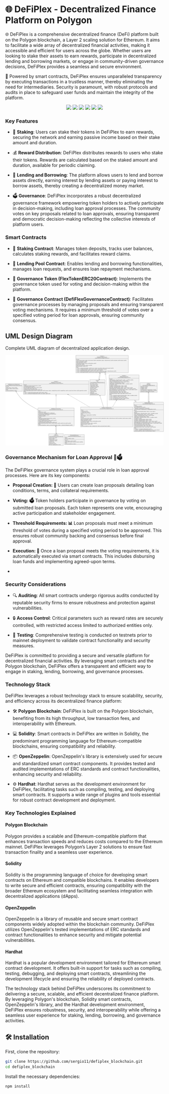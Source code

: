 # 🌐 DeFiPlex - Decentralized Finance Platform on Polygon

🌐 DeFiPlex is a comprehensive decentralized finance (DeFi) platform built on the Polygon blockchain, a Layer 2 scaling solution for Ethereum. It aims to facilitate a wide array of decentralized financial activities, making it accessible and efficient for users across the globe. Whether users are looking to stake their assets to earn rewards, participate in decentralized lending and borrowing markets, or engage in community-driven governance decisions, DeFiPlex provides a seamless and secure environment.

🔗 Powered by smart contracts, DeFiPlex ensures unparalleled transparency by executing transactions in a trustless manner, thereby eliminating the need for intermediaries. Security is paramount, with robust protocols and audits in place to safeguard user funds and maintain the integrity of the platform.

<p align="center">
  <img src="https://img.shields.io/badge/Solidity-2E8B57?style=for-the-badge&logo=solidity&logoColor=white" />
  <img src="https://img.shields.io/badge/Alchemy-039BE5?style=for-the-badge&logo=alchemy&logoColor=white" />
  <img src="https://img.shields.io/badge/Remix IDE-3e5f8a?style=for-the-badge&logo=remix&logoColor=white" />
  <img src="https://img.shields.io/badge/Hardhat-E6522C?style=for-the-badge&logo=hardhat&logoColor=white" />
  <img src="https://img.shields.io/badge/Ethereum-3C3C3D?style=for-the-badge&logo=Ethereum&logoColor=white" />
  <img src="https://img.shields.io/badge/Smart%20Contracts-8B0000?style=for-the-badge&logo=Ethereum&logoColor=white" />
</p>

### Key Features

- 🔐 **Staking**: Users can stake their tokens in DeFiPlex to earn rewards, securing the network and earning passive income based on their stake amount and duration.

- 💰 **Reward Distribution**: DeFiPlex distributes rewards to users who stake their tokens. Rewards are calculated based on the staked amount and duration, available for periodic claiming.

- 💸 **Lending and Borrowing**: The platform allows users to lend and borrow assets directly, earning interest by lending assets or paying interest to borrow assets, thereby creating a decentralized money market.

- 🗳️ **Governance**: DeFiPlex incorporates a robust decentralized governance framework empowering token holders to actively participate in decision-making, including loan approval processes. The community votes on key proposals related to loan approvals, ensuring transparent and democratic decision-making reflecting the collective interests of platform users.

### Smart Contracts

- 📜 **Staking Contract**: Manages token deposits, tracks user balances, calculates staking rewards, and facilitates reward claims.

- 📜 **Lending Pool Contract**: Enables lending and borrowing functionalities, manages loan requests, and ensures loan repayment mechanisms.

- 📜 **Governance Token (FlexTokenERC20Contract)**: Implements the governance token used for voting and decision-making within the platform.

- 📜 **Governance Contract (DefiFlexGovernanceContract)**: Facilitates governance processes by managing proposals and ensuring transparent voting mechanisms. It requires a minimum threshold of votes over a specified voting period for loan approvals, ensuring community consensus.

## UML Design Diagram
Complete UML diagram of decentralized application design.

<img width="auto" src="./doc/diagram.svg" />

### Governance Mechanism for Loan Approval 📜🗳️
The DeFiPlex governance system plays a crucial role in loan approval processes. Here are its key components:

* **Proposal Creation: 📝** Users can create loan proposals detailing loan conditions, terms, and collateral requirements.

* **Voting: 🗳️** Token holders participate in governance by voting on submitted loan proposals. Each token represents one vote, encouraging active participation and stakeholder engagement.

* **Threshold Requirements: 📊** Loan proposals must meet a minimum threshold of votes during a specified voting period to be approved. This ensures robust community backing and consensus before final approval.

* **Execution: 🚀** Once a loan proposal meets the voting requirements, it is automatically executed via smart contracts. This includes disbursing loan funds and implementing agreed-upon terms.
* 
### Security Considerations

- 🔍 **Auditing**: All smart contracts undergo rigorous audits conducted by reputable security firms to ensure robustness and protection against vulnerabilities.

- 🔒 **Access Control**: Critical parameters such as reward rates are securely controlled, with restricted access limited to authorized entities only.

- 🧪 **Testing**: Comprehensive testing is conducted on testnets prior to mainnet deployment to validate contract functionality and security measures.

DeFiPlex is committed to providing a secure and versatile platform for decentralized financial activities. By leveraging smart contracts and the Polygon blockchain, DeFiPlex offers a transparent and efficient way to engage in staking, lending, borrowing, and governance processes.

### Technology Stack

DeFiPlex leverages a robust technology stack to ensure scalability, security, and efficiency across its decentralized finance platform:

- 🛠️ **Polygon Blockchain**: DeFiPlex is built on the Polygon blockchain, benefiting from its high throughput, low transaction fees, and interoperability with Ethereum.

- 💻 **Solidity**: Smart contracts in DeFiPlex are written in Solidity, the predominant programming language for Ethereum-compatible blockchains, ensuring compatibility and reliability.

- 📦 **OpenZeppelin**: OpenZeppelin's library is extensively used for secure and standardized smart contract components. It provides tested and audited implementations of ERC standards and contract functionalities, enhancing security and reliability.

- ⚙️ **Hardhat**: Hardhat serves as the development environment for DeFiPlex, facilitating tasks such as compiling, testing, and deploying smart contracts. It supports a wide range of plugins and tools essential for robust contract development and deployment.

### Key Technologies Explained

#### Polygon Blockchain

Polygon provides a scalable and Ethereum-compatible platform that enhances transaction speeds and reduces costs compared to the Ethereum mainnet. DeFiPlex leverages Polygon’s Layer 2 solutions to ensure fast transaction finality and a seamless user experience.

#### Solidity

Solidity is the programming language of choice for developing smart contracts on Ethereum and compatible blockchains. It enables developers to write secure and efficient contracts, ensuring compatibility with the broader Ethereum ecosystem and facilitating seamless integration with decentralized applications (dApps).

#### OpenZeppelin

OpenZeppelin is a library of reusable and secure smart contract components widely adopted within the blockchain community. DeFiPlex utilizes OpenZeppelin's tested implementations of ERC standards and contract functionalities to enhance security and mitigate potential vulnerabilities.

#### Hardhat

Hardhat is a popular development environment tailored for Ethereum smart contract development. It offers built-in support for tasks such as compiling, testing, debugging, and deploying smart contracts, streamlining the development lifecycle and ensuring the reliability of deployed contracts.

The technology stack behind DeFiPlex underscores its commitment to delivering a secure, scalable, and efficient decentralized finance platform. By leveraging Polygon's blockchain, Solidity smart contracts, OpenZeppelin's library, and the Hardhat development environment, DeFiPlex ensures robustness, security, and interoperability while offering a seamless user experience for staking, lending, borrowing, and governance activities.

## 🛠️ Installation
First, clone the repository:

```bash
git clone https://github.com/sergio11/defiplex_blockchain.git
cd defiplex_blockchain
```

Install the necessary dependencies:

```bash
npm install
```
